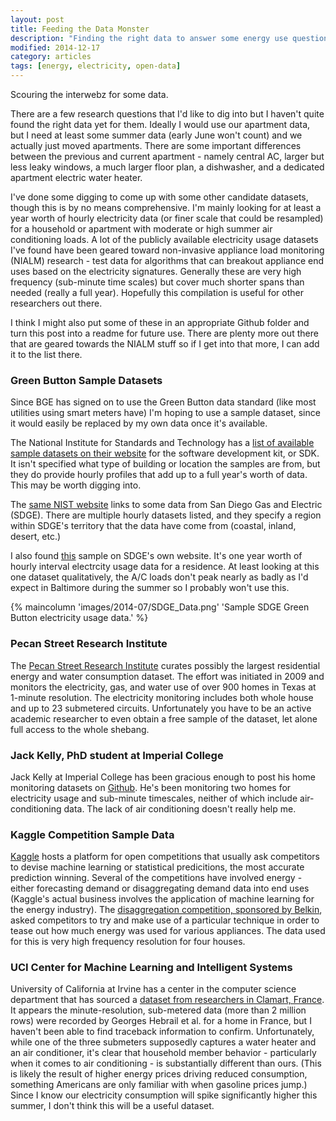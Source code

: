 ```yaml
---
layout: post
title: Feeding the Data Monster
description: "Finding the right data to answer some energy use questions."
modified: 2014-12-17
category: articles
tags: [energy, electricity, open-data]
---
```


Scouring the interwebz for some data. <!--more-->

There are a few research questions that I'd like to dig into but I haven't quite found the right data yet for them.  Ideally I would use our apartment data, but I need at least some summer data (early June won't count) and we actually just moved apartments.  There are some important differences between the previous and current apartment - namely central AC, larger but less leaky windows, a much larger floor plan, a dishwasher, and a dedicated apartment electric water heater.  

I've done some digging to come up with some other candidate datasets, though this is by no means comprehensive.  I'm mainly looking for at least a year worth of hourly electricity data (or finer scale that could be resampled) for a household or apartment with moderate or high summer air conditioning loads. A lot of the publicly available electricity usage datasets I've found have been geared toward non-invasive appliance load monitoring (NIALM) research - test data for algorithms that can breakout appliance end uses based on the electricity signatures.  Generally these are very high frequency (sub-minute time scales) but cover much shorter spans than needed (really a full year).  Hopefully this compilation is useful for other researchers out there.

I think I might also put some of these in an appropriate Github folder and turn this post into a readme for future use.  There are plenty more out there that are geared towards the NIALM stuff so if I get into that more, I can add it to the list there.

### Green Button Sample Datasets

Since BGE has signed on to use the Green Button data standard (like most utilities using smart meters have) I'm hoping to use a sample dataset, since it would easily be replaced by my own data once it's available.

The National Institute for Standards and Technology has a <a href='https://collaborate.nist.gov/twiki-sggrid/bin/view/SmartGrid/GreenButtonSDK'>list of available sample datasets on their website</a> for the software development kit, or SDK.  It isn't specified what type of building or location the samples are from, but they do provide hourly profiles that add up to a full year's worth of data.  This may be worth digging into.

The <a href='https://collaborate.nist.gov/twiki-sggrid/bin/view/SmartGrid/GreenButtonSDK'>same NIST website</a> links to some data from San Diego Gas and Electric (SDGE).  There are multiple hourly datasets listed, and they specify a region within SDGE's territory that the data have come from (coastal, inland, desert, etc.)

I also found <a href='http://www.sdge.com/documents/green-button-60-min-meter-interval-sample-data-csv'>this</a> sample on SDGE's own website.  It's one year worth of hourly interval electrcity usage data for a residence.  At least looking at this one dataset qualitatively, the A/C loads don't peak nearly as badly as I'd expect in Baltimore during the summer so I probably won't use this.

{% maincolumn 'images/2014-07/SDGE_Data.png' 'Sample SDGE Green Button electricity usage data.' %}


### Pecan Street Research Institute

The <a href='http://www.pecanstreet.org'>Pecan Street Research Institute</a> curates possibly the largest residential energy and water consumption dataset.  The effort was initiated in 2009 and monitors the electricity, gas, and water use of over 900 homes in Texas at 1-minute resolution.  The electricity monitoring includes both whole house and up to 23 submetered circuits.  Unfortunately you have to be an active academic researcher to even obtain a free sample of the dataset, let alone full access to the whole shebang.

### Jack Kelly, PhD student at Imperial College

Jack Kelly at Imperial College has been gracious enough to post his home monitoring datasets on <a href='https://www.github.com/jackkelly'>Github</a>.  He's been monitoring two homes for electricity usage and sub-minute timescales, neither of which include air-conditioning data.  The lack of air conditioning doesn't really help me.

### Kaggle Competition Sample Data

<a href='http://www.kaggle.com'>Kaggle</a> hosts a platform for open competitions that usually ask competitors to devise machine learning or statistical predicitions, the most accurate prediction winning.  Several of the competitions have involved energy - either forecasting demand or disaggregating demand data into end uses (Kaggle's actual business involves the application of machine learning for the energy industry).  The <a href='http://www.kaggle.com/c/belkin-energy-disaggregation-competition'>disaggregation competition, sponsored by Belkin</a>, asked competitors to try and make use of a particular technique in order to tease out how much energy was used for various appliances.  The data used for this is very high frequency resolution for four houses.

### UCI Center for Machine Learning and Intelligent Systems

University of California at Irvine has a center in the computer science department that has sourced a <a href='http://archive.ics.uci.edu/ml/datasets/Individual+household+electric+power+consumption'>dataset from researchers in Clamart, France</a>.  It appears the minute-resolution, sub-metered data (more than 2 million rows) were recorded by Georges Hebrail et al. for a home in France, but I haven't been able to find traceback information to confirm.  Unfortunately, while one of the three submeters supposedly captures a water heater and an air conditioner, it's clear that household member behavior - particularly when it comes to air conditioning - is substantially different than ours.  (This is likely the result of higher energy prices driving reduced consumption, something Americans are only familiar with when gasoline prices jump.)  Since I know our electricity consumption will spike significantly higher this summer, I don't think this will be a useful dataset.


